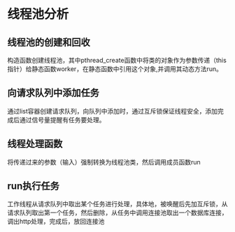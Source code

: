 线程池分析
====

线程池的创建和回收
----
构造函数创建线程池，其中pthread_create函数中将类的对象作为参数传递（this指针）给静态函数worker，在静态函数中引用这个对象,并调用其动态方法run。

向请求队列中添加任务
---
通过list容器创建请求队列，向队列中添加时，通过互斥锁保证线程安全，添加完成后通过信号量提醒有任务要处理。

线程处理函数
---
将传递过来的参数（输入）强制转换为线程池类，然后调用成员函数run

run执行任务
---
工作线程从请求队列中取出某个任务进行处理，具体地，被唤醒后先加互斥锁，从请求队列取出第一个任务，然后删除，从任务中调用连接池取出一个数据库连接，调出http处理，完成后，放回连接池
